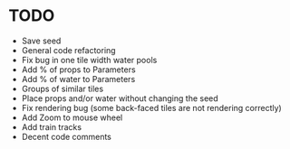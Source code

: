 # TODO

 * Save seed
 * General code refactoring
 * Fix bug in one tile width water pools
 * Add % of props to Parameters
 * Add % of water to Parameters
 * Groups of similar tiles
 * Place props and/or water without changing the seed
 * Fix rendering bug (some back-faced tiles are not rendering correctly)
 * Add Zoom to mouse wheel
 * Add train tracks
 * Decent code comments
